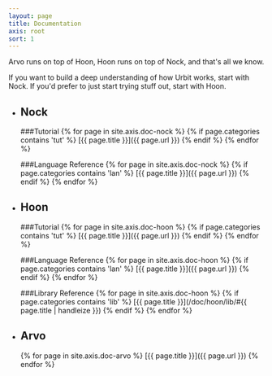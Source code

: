 ```yaml
---
layout: page
title: Documentation
axis: root
sort: 1
---
```


Arvo runs on top of Hoon, Hoon runs on top of Nock, and that's all we know.

If you want to build a deep understanding of how Urbit works, start with Nock. If you'd prefer to just start trying stuff out, start with Hoon. 

+   <h2>Nock</h2>

    ###Tutorial
    {% for page in site.axis.doc-nock %}
    {% if page.categories contains 'tut' %}
    [{{ page.title }}]({{ page.url }})
    {% endif %}
    {% endfor %}

    ###Language Reference
    {% for page in site.axis.doc-nock %}
    {% if page.categories contains 'lan' %}
    [{{ page.title }}]({{ page.url }})
    {% endif %}
    {% endfor %}

+   <h2>Hoon</h2>

    ###Tutorial
    {% for page in site.axis.doc-hoon %}
    {% if page.categories contains 'tut' %}
    [{{ page.title }}]({{ page.url }})
    {% endif %}
    {% endfor %}

    ###Language Reference
    {% for page in site.axis.doc-hoon %}
    {% if page.categories contains 'lan' %}
    [{{ page.title }}]({{ page.url }})
    {% endif %}
    {% endfor %}

    ###Library Reference
    {% for page in site.axis.doc-hoon %}
    {% if page.categories contains 'lib' %}
    [{{ page.title }}](/doc/hoon/lib/#{{ page.title | handleize }})
    {% endif %}
    {% endfor %}

+   <h2>Arvo</h2>
    {% for page in site.axis.doc-arvo %}
    [{{ page.title }}]({{ page.url }})
    {% endfor %}


<!-- <hr>
<h2>The Urban Reference Manual</h2>
<hr>
<div class="posts">
      <li><a href="/setup">Chapter I (Setup)</a></li>
{% for post in site.posts reversed %}
  {% if post.categories contains 'doc' %}
      <li><a href="{{ post.url }}">{{ post.title }}</a></li>
  {% endif %}
{% endfor %}

</div>
<hr>
<h2><a href="/bestiary">The Urban Bestiary</a></h2>
<hr>
<h2><a href="/tutorial">Tutorial</a></h2>
<hr>
 -->